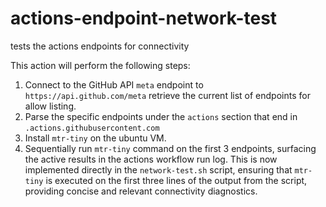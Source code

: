 # actions-endpoint-network-test
tests the actions endpoints for connectivity

This action will perform the following steps:

1) Connect to the GitHub API `meta` endpoint to `https://api.github.com/meta` retrieve the current list of endpoints for allow listing.
2) Parse the specific endpoints under the `actions` section that end in `.actions.githubusercontent.com`
3) Install `mtr-tiny` on the ubuntu VM.
4) Sequentially run `mtr-tiny` command on the first 3 endpoints, surfacing the active results in the actions workflow run log. This is now implemented directly in the `network-test.sh` script, ensuring that `mtr-tiny` is executed on the first three lines of the output from the script, providing concise and relevant connectivity diagnostics.

